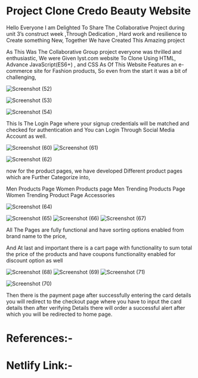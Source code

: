 # Project Clone Credo Beauty Website
Hello Everyone I am Delighted To Share The Collaborative Project during unit 3’s construct week ,Through Dedication , Hard work and resilience to Create something New, Together We have Created This Amazing project



As This Was The Collaborative Group project everyone was thrilled and enthusiastic, We were Given lyst.com website To Clone Using HTML, Advance JavaScript(ES6+) , and CSS As Of This Website Features an e-commerce site for Fashion products, So even from the start it was a bit of challenging,



![Screenshot (52)](https://user-images.githubusercontent.com/57911117/167422436-7bd6a9c8-0d4f-4c7b-885c-36f3791ea351.png)

![Screenshot (53)](https://user-images.githubusercontent.com/57911117/167422462-9a07a80a-cf89-420d-9eea-ef8b88577105.png)

![Screenshot (54)](https://user-images.githubusercontent.com/57911117/167422485-ac340873-c6c7-42b0-9be5-25a5292b0cff.png)



This Is The Login Page where your signup credentials will be matched and checked for authentication and You can Login Through Social Media Account as well.



![Screenshot (60)](https://user-images.githubusercontent.com/57911117/167422548-c9bafeda-9661-49c7-bf49-15dcaa5cf3a6.png)
![Screenshot (61)](https://user-images.githubusercontent.com/57911117/167422557-3687da38-637a-4892-b1ee-5656956d7fc2.png)

![Screenshot (62)](https://user-images.githubusercontent.com/57911117/167422561-47239bad-a1ce-4c20-b07d-75e41745a130.png)


now for the product pages, we have developed Different product pages which are Further Categorize into,

Men Products Page
Women Products page
Men Trending Products Page
Women Trending Product Page
Accessories


![Screenshot (64)](https://user-images.githubusercontent.com/57911117/167422596-b109e06c-25cf-47c2-8d9b-8a5846b6e99d.png)


![Screenshot (65)](https://user-images.githubusercontent.com/57911117/167422601-89111590-43e3-4643-ab69-e0bb219859d4.png)
![Screenshot (66)](https://user-images.githubusercontent.com/57911117/167422617-db73b428-f1fa-4cfb-b5ff-906fda9b4292.png)
![Screenshot (67)](https://user-images.githubusercontent.com/57911117/167422633-ff3d49d4-5d24-4f95-9ca7-bfef8666b105.png)


All The Pages are fully functional and have sorting options enabled from brand name to the price,

And At last and important there is a cart page with functionality to sum total the price of the products and have coupons functionality enabled for discount option as well



![Screenshot (68)](https://user-images.githubusercontent.com/57911117/167422650-67e7abe6-ef83-428b-beab-ddb9d7ffb54c.png)
![Screenshot (69)](https://user-images.githubusercontent.com/57911117/167422651-8f1f8126-997c-401a-80e7-0180f6f9d9cf.png)
![Screenshot (71)](https://user-images.githubusercontent.com/57911117/167422666-0ed5bbee-379a-49a3-bc00-eed6a9046a56.png)

![Screenshot (70)](https://user-images.githubusercontent.com/57911117/167422658-719607ae-1cac-40c7-9d4e-96e8828bbdb3.png)



Then there is the payment page after successfully entering the card details you will redirect to the checkout page where you have to input the card details then after verifying Details there will order a successful alert after which you will be redirected to home page.

# References:-
# Netlify Link:-

